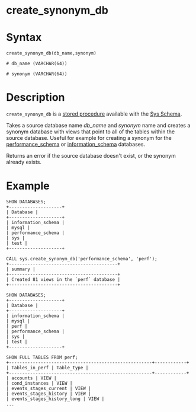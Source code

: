 # create_synonym_db

#

# Syntax

```
create_synonym_db(db_name,synonym)

# db_name (VARCHAR(64))

# synonym (VARCHAR(64))
```

#

# Description

`create_synonym_db` is a [stored procedure](/en/stored-procedures/) available with the [Sys Schema](../sys-schema-sys_config-table.md).

Takes a source database name *db_name* and *synonym* name and creates a synonym database with views that point to all of the tables within the source database. Useful for example for creating a synonym for the [performance_schema](../../performance-schema/performance-schema-status-variables.md) or [information_schema](../../../../../../../server-usage/programming-customizing-mariadb/views/information-schema-views-table.md) databases.

Returns an error if the source database doesn't exist, or the synonym already exists.

#

# Example

```
SHOW DATABASES;
+--------------------+
| Database |
+--------------------+
| information_schema |
| mysql |
| performance_schema |
| sys |
| test |
+--------------------+

CALL sys.create_synonym_db('performance_schema', 'perf');
+-----------------------------------------+
| summary |
+-----------------------------------------+
| Created 81 views in the `perf` database |
+-----------------------------------------+

SHOW DATABASES;
+--------------------+
| Database |
+--------------------+
| information_schema |
| mysql |
| perf |
| performance_schema |
| sys |
| test |
+--------------------+

SHOW FULL TABLES FROM perf;
+------------------------------------------------------+------------+
| Tables_in_perf | Table_type |
+------------------------------------------------------+------------+
| accounts | VIEW |
| cond_instances | VIEW |
| events_stages_current | VIEW |
| events_stages_history | VIEW |
| events_stages_history_long | VIEW |
...
```